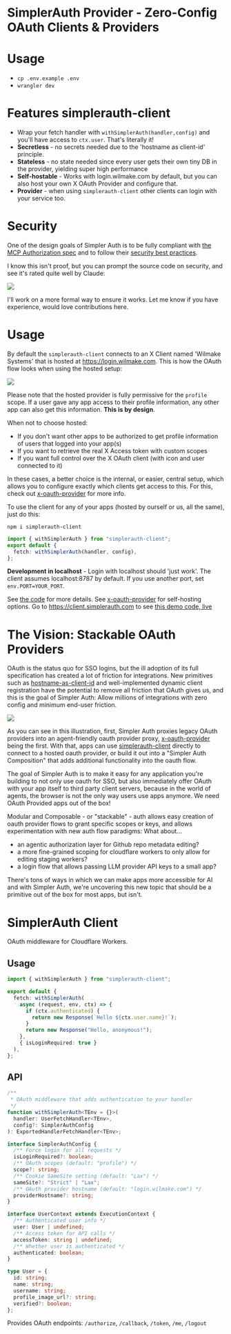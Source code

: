 # SimplerAuth Provider - Zero-Config OAuth Clients & Providers

# Usage

- `cp .env.example .env`
- `wrangler dev`

# Features simplerauth-client

- Wrap your fetch handler with `withSimplerAuth(handler,config)` and you'll have access to `ctx.user`. That's literally it!
- **Secretless** - no secrets needed due to the 'hostname as client-id' principle.
- **Stateless** - no state needed since every user gets their own tiny DB in the provider, yielding super high performance
- **Self-hostable** - Works with login.wilmake.com by default, but you can also host your own X OAuth Provider and configure that.
- **Provider** - when using `simplerauth-client` other clients can login with your service too.

# Security

One of the design goals of Simpler Auth is to be fully compliant with [the MCP Authorization spec](https://modelcontextprotocol.io/specification/draft/basic/authorization) and to follow their [security best practices](https://modelcontextprotocol.io/specification/draft/basic/security_best_practices).

I know this isn't proof, but you can prompt the source code on security, and see it's rated quite well by Claude:

[![](https://b.lmpify.com)](https://letmeprompt.com/rules-httpsuithu-ynxf1f0)

I'll work on a more formal way to ensure it works. Let me know if you have experience, would love contributions here.

# Usage

By default the `simplerauth-client` connects to an X Client named 'Wilmake Systems' that is hosted at https://login.wilmake.com. This is how the OAuth flow looks when using the hosted setup:

![](hosted.png)

Please note that the hosted provider is fully permissive for the `profile` scope. If a user gave any app access to their profile information, any other app can also get this information. **This is by design**.

When not to choose hosted:

- If you don't want other apps to be authorized to get profile information of users that logged into your app(s)
- If you want to retrieve the real X Access token with custom scopes
- If you want full control over the X OAuth client (with icon and user connected to it)

In these cases, a better choice is the internal, or easier, central setup, which allows you to configure exactly which clients get access to this. For this, check out [x-oauth-provider](x-oauth-provider/) for more info.

To use the client for any of your apps (hosted by ourself or us, all the same), just do this:

```
npm i simplerauth-client
```

```ts
import { withSimplerAuth } from "simplerauth-client";
export default {
  fetch: withSimplerAuth(handler, config),
};
```

**Development in localhost** - Login with localhost should 'just work'. The client assumes localhost:8787 by default. If you use another port, set `env.PORT=YOUR_PORT`.

See [the code](simplerauth-client/client.ts) for more details. See [x-oauth-provider](x-oauth-provider/) for self-hosting options. Go to https://client.simplerauth.com to see [this demo code, live](simplerauth-client/demo.ts)

# The Vision: Stackable OAuth Providers

OAuth is the status quo for SSO logins, but the ill adoption of its full specification has created a lot of friction for integrations. New primitives such as [hostname-as-client-id](BLOG.md) and well-implemented dynamic client registration have the potential to remove all friction that OAuth gives us, and this is the goal of Simpler Auth: Allow millions of integrations with zero config and minimum end-user friction.

![](stacked-oauth-providers.drawio.png)

As you can see in this illustration, first, Simpler Auth proxies legacy OAuth providers into an agent-friendly oauth provider proxy, [x-oauth-provider](x-oauth-provider) being the first. With that, apps can use [simplerauth-client](simplerauth-client/) directly to connect to a hosted oauth provider, or build it out into a "Simpler Auth Composition" that adds additional functionality into the oauth flow.

The goal of Simpler Auth is to make it easy for any application you're building to not only use oauth for SSO, but also immediately offer OAuth with your app itself to third party client servers, because in the world of agents, the browser is not the only way users use apps anymore. We need OAuth Provided apps out of the box!

Modular and Composable - or "stackable" - auth allows easy creation of oauth provider flows to grant specific scopes or keys, and allows experimentation with new auth flow paradigms: What about...

- an agentic authorization layer for Github repo metadata editing?
- a more fine-grained scoping for cloudflare workers to only allow for editing staging workers?
- a login flow that allows passing LLM provider API keys to a small app?

There's tons of ways in which we can make apps more accessible for AI and with Simpler Auth, we're uncovering this new topic that should be a primitive out of the box for most apps, but isn't.

# SimplerAuth Client

OAuth middleware for Cloudflare Workers.

## Usage

```ts
import { withSimplerAuth } from "simplerauth-client";

export default {
  fetch: withSimplerAuth(
    async (request, env, ctx) => {
      if (ctx.authenticated) {
        return new Response(`Hello ${ctx.user.name}!`);
      }
      return new Response("Hello, anonymous!");
    },
    { isLoginRequired: true }
  ),
};
```

## API

```ts
/**
 * OAuth middleware that adds authentication to your handler
 */
function withSimplerAuth<TEnv = {}>(
  handler: UserFetchHandler<TEnv>,
  config?: SimplerAuthConfig
): ExportedHandlerFetchHandler<TEnv>;

interface SimplerAuthConfig {
  /** Force login for all requests */
  isLoginRequired?: boolean;
  /** OAuth scopes (default: "profile") */
  scope?: string;
  /** Cookie SameSite setting (default: "Lax") */
  sameSite?: "Strict" | "Lax";
  /** OAuth provider hostname (default: "login.wilmake.com") */
  providerHostname?: string;
}

interface UserContext extends ExecutionContext {
  /** Authenticated user info */
  user: User | undefined;
  /** Access token for API calls */
  accessToken: string | undefined;
  /** Whether user is authenticated */
  authenticated: boolean;
}

type User = {
  id: string;
  name: string;
  username: string;
  profile_image_url?: string;
  verified?: boolean;
};
```

Provides OAuth endpoints: `/authorize`, `/callback`, `/token`, `/me`, `/logout`
